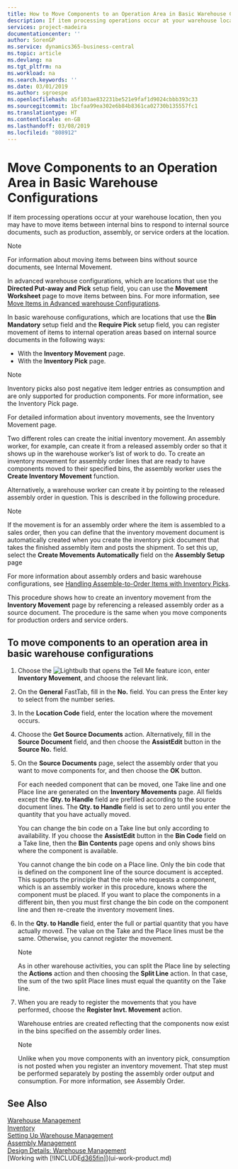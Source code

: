 ```yaml
---
title: How to Move Components to an Operation Area in Basic Warehouse Configurations | Microsoft Docs
description: If item processing operations occur at your warehouse location, then you may have to move items between internal bins to respond to internal source documents, such as production, assembly, or service orders at the location.
services: project-madeira
documentationcenter: ''
author: SorenGP
ms.service: dynamics365-business-central
ms.topic: article
ms.devlang: na
ms.tgt_pltfrm: na
ms.workload: na
ms.search.keywords: ''
ms.date: 03/01/2019
ms.author: sgroespe
ms.openlocfilehash: a5f103ae832231be521e9faf1d9024cbbb393c33
ms.sourcegitcommit: 1bcfaa99ea302e6b84b8361ca02730b135557fc1
ms.translationtype: HT
ms.contentlocale: en-GB
ms.lasthandoff: 03/08/2019
ms.locfileid: "808912"
---
```

# <a name="move-components-to-an-operation-area-in-basic-warehouse-configurations"></a>Move Components to an Operation Area in Basic Warehouse Configurations
If item processing operations occur at your warehouse location, then you may have to move items between internal bins to respond to internal source documents, such as production, assembly, or service orders at the location.  

> [!NOTE]  
>  For information about moving items between bins without source documents, see Internal Movement.  

In advanced warehouse configurations, which are locations that use the **Directed Put-away and Pick** setup field, you can use the **Movement Worksheet** page to move items between bins. For more information, see [Move Items in Advanced warehouse Configurations](warehouse-how-to-move-items-in-advanced-warehousing.md).  

In basic warehouse configurations, which are locations that use the **Bin Mandatory** setup field and the **Require Pick** setup field, you can register movement of items to internal operation areas based on internal source documents in the following ways:  

-   With the **Inventory Movement** page.  
-   With the **Inventory Pick** page.  

> [!NOTE]  
>  Inventory picks also post negative item ledger entries as consumption and are only supported for production components. For more information, see the Inventory Pick page.  

For detailed information about inventory movements, see the Inventory Movement page.  

Two different roles can create the initial inventory movement. An assembly worker, for example, can create it from a released assembly order so that it shows up in the warehouse worker’s list of work to do. To create an inventory movement for assembly order lines that are ready to have components moved to their specified bins, the assembly worker uses the **Create Inventory Movement** function.  

Alternatively, a warehouse worker can create it by pointing to the released assembly order in question. This is described in the following procedure.  

> [!NOTE]  
>  If the movement is for an assembly order where the item is assembled to a sales order, then you can define that the inventory movement document is automatically created when you create the inventory pick document that takes the finished assembly item and posts the shipment. To set this up, select the **Create Movements Automatically** field on the **Assembly Setup** page  
>   
>  For more information about assembly orders and basic warehouse configurations, see [Handling Assemble-to-Order Items with Inventory Picks](warehouse-how-to-pick-for-production.md#handling-assemble-to-order-items-with-inventory-picks).  

This procedure shows how to create an inventory movement from the **Inventory Movement** page by referencing a released assembly order as a source document. The procedure is the same when you move components for production orders and service orders.  

## <a name="to-move-components-to-an-operation-area-in-basic-warehouse-configurations"></a>To move components to an operation area in basic warehouse configurations  
1.  Choose the ![Lightbulb that opens the Tell Me feature](media/ui-search/search_small.png "Tell me what you want to do") icon, enter **Inventory Movement**, and choose the relevant link.  
2.  On the **General** FastTab, fill in the **No.** field. You can press the Enter key  to select from the number series.  
3.  In the **Location Code** field, enter the location where the movement occurs.  
4.  Choose the **Get Source Documents** action. Alternatively, fill in the **Source Document** field, and then choose the **AssistEdit** button in the **Source No.** field.  
5.  On the **Source Documents** page, select the assembly order that you want to move components for, and then choose the **OK** button.  

    For each needed component that can be moved, one Take line and one Place line are generated on the **Inventory Movements** page. All fields except the **Qty. to Handle** field are prefilled according to the source document lines. The **Qty. to Handle** field is set to zero until you enter the quantity that you have actually moved.  

    You can change the bin code on a Take line but only according to availability. If you choose the **AssistEdit** button in the **Bin Code** field on a Take line, then the **Bin Contents** page opens and only shows bins where the component is available.  

    You cannot change the bin code on a Place line. Only the bin code that is defined on the component line of the source document is accepted. This supports the principle that the role who requests a component, which is an assembly worker in this procedure, knows where the component must be placed. If you want to place the components in a different bin, then you must first change the bin code on the component line and then re-create the inventory movement lines.  
6.  In the **Qty. to Handle** field, enter the full or partial quantity that you have actually moved. The value on the Take and the Place lines must be the same. Otherwise, you cannot register the movement.  

    > [!NOTE]  
    >  As in other warehouse activities, you can split the Place line by selecting the **Actions** action and then choosing the **Split Line** action. In that case, the sum of the two split Place lines must equal the quantity on the Take line.  

7.  When you are ready to register the movements that you have performed, choose the **Register Invt. Movement** action.  

    Warehouse entries are created reflecting that the components now exist in the bins specified on the assembly order lines.  

    > [!NOTE]  
    >  Unlike when you move components with an inventory pick, consumption is not posted when you register an inventory movement. That step must be performed separately by posting the assembly order output and consumption. For more information, see Assembly Order.  

## <a name="see-also"></a>See Also  
[Warehouse Management](warehouse-manage-warehouse.md)  
[Inventory](inventory-manage-inventory.md)  
[Setting Up Warehouse Management](warehouse-setup-warehouse.md)     
[Assembly Management](assembly-assemble-items.md)    
[Design Details: Warehouse Management](design-details-warehouse-management.md)  
[Working with [!INCLUDE[d365fin](includes/d365fin_md.md)]](ui-work-product.md)
